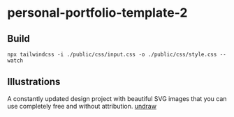 # personal-portfolio-template-2
## Build 
`npx tailwindcss -i ./public/css/input.css -o ./public/css/style.css --watch`

## Illustrations
A constantly updated design project with beautiful SVG images that you can use completely free and without attribution.
[undraw](https://undraw.co/)
